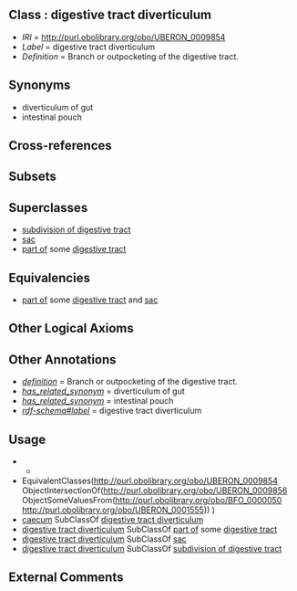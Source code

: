 
## Class : digestive tract diverticulum

 * *IRI* = http://purl.obolibrary.org/obo/UBERON_0009854
 * *Label* = digestive tract diverticulum
 * *Definition* = Branch or outpocketing of the digestive tract.

## Synonyms

 * diverticulum of gut
 * intestinal pouch

## Cross-references


## Subsets


## Superclasses

 * [subdivision of digestive tract](../../UBERON/21/UBERON_0004921.md)
 * [sac](../../UBERON/56/UBERON_0009856.md)
 * [part of](../../BFO/50/BFO_0000050.md) some [digestive tract](../../UBERON/55/UBERON_0001555.md)

## Equivalencies

 * [part of](../../BFO/50/BFO_0000050.md) some [digestive tract](../../UBERON/55/UBERON_0001555.md) and [sac](../../UBERON/56/UBERON_0009856.md)

## Other Logical Axioms


## Other Annotations

 * *[definition](../../IAO/15/IAO_0000115.md)* = Branch or outpocketing of the digestive tract.
 * *[has_related_synonym](../../ym/oboInOwl#hasRelatedSynonym.md)* = diverticulum of gut
 * *[has_related_synonym](../../ym/oboInOwl#hasRelatedSynonym.md)* = intestinal pouch
 * *[rdf-schema#label](../../el/rdf-schema#label.md)* = digestive tract diverticulum

## Usage

 * -
 * EquivalentClasses(<http://purl.obolibrary.org/obo/UBERON_0009854> ObjectIntersectionOf(<http://purl.obolibrary.org/obo/UBERON_0009856> ObjectSomeValuesFrom(<http://purl.obolibrary.org/obo/BFO_0000050> <http://purl.obolibrary.org/obo/UBERON_0001555>)) )
 * [caecum](../../UBERON/53/UBERON_0001153.md) SubClassOf [digestive tract diverticulum](../../UBERON/54/UBERON_0009854.md)
 * [digestive tract diverticulum](../../UBERON/54/UBERON_0009854.md) SubClassOf [part of](../../BFO/50/BFO_0000050.md) some [digestive tract](../../UBERON/55/UBERON_0001555.md)
 * [digestive tract diverticulum](../../UBERON/54/UBERON_0009854.md) SubClassOf [sac](../../UBERON/56/UBERON_0009856.md)
 * [digestive tract diverticulum](../../UBERON/54/UBERON_0009854.md) SubClassOf [subdivision of digestive tract](../../UBERON/21/UBERON_0004921.md)

## External Comments

